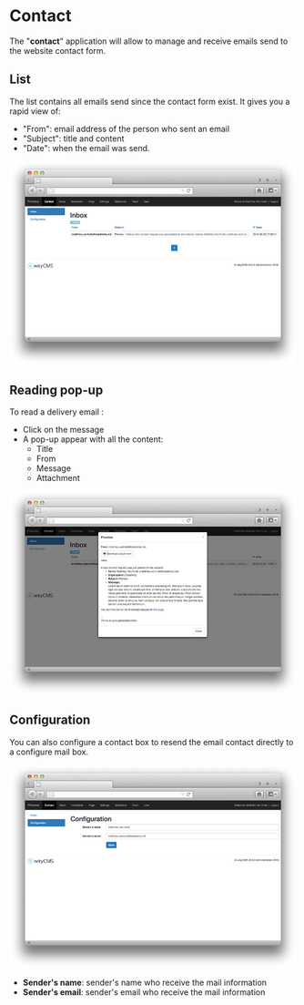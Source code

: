 # Contact

The "**contact**" application will allow to manage and receive emails send to the website contact form.

## List

The list contains all emails send since the contact form exist.
It gives you a rapid view of: 

* "From": email address of the person who sent an email
* "Subject": title and content
* "Date": when the email was send.

![](contact-01.jpg)
## Reading pop-up

To read a delivery email :

* Click on the message 
* A pop-up appear with all the content:
  * Title
  * From 
  * Message
  * Attachment 

![](contact-02.jpg)
## Configuration 

You can also configure a contact box to resend the email contact directly to a configure mail box.

![](contact-03.jpg)

* **Sender's name**: sender's name who receive the mail information
* **Sender's email**: sender's email who receive the mail information  
